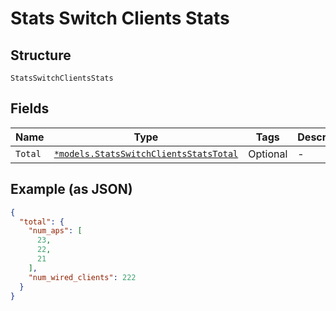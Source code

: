
# Stats Switch Clients Stats

## Structure

`StatsSwitchClientsStats`

## Fields

| Name | Type | Tags | Description |
|  --- | --- | --- | --- |
| `Total` | [`*models.StatsSwitchClientsStatsTotal`](../../doc/models/stats-switch-clients-stats-total.md) | Optional | - |

## Example (as JSON)

```json
{
  "total": {
    "num_aps": [
      23,
      22,
      21
    ],
    "num_wired_clients": 222
  }
}
```

